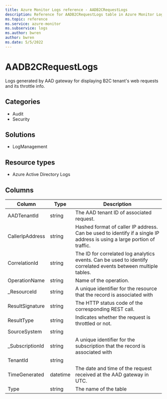 ```yaml
---
title: Azure Monitor Logs reference - AADB2CRequestLogs
description: Reference for AADB2CRequestLogs table in Azure Monitor Logs.
ms.topic: reference
ms.service: azure-monitor
ms.subservice: logs
ms.author: bwren
author: bwren
ms.date: 5/5/2022
---
```


# AADB2CRequestLogs

 Logs generated by AAD gateway for displaying B2C tenant's web requests and its throttle info.

## Categories

- Audit
- Security
## Solutions

- LogManagement
## Resource types

- Azure Active Directory Logs




## Columns

| Column | Type | Description |
| --- | --- | --- |
| AADTenantId | string | The AAD tenant ID of associated request. |
| CallerIpAddress | string | Hashed format of caller IP address. Can be used to identify if a single IP address is using a large portion of traffic. |
| CorrelationId | string | The ID for correlated log analytics events. Can be used to identify correlated events between multiple tables. |
| OperationName | string | Name of the operation. |
| _ResourceId | string | A unique identifier for the resource that the record is associated with |
| ResultSignature | string | The HTTP status code of the corresponding REST call. |
| ResultType | string | Indicates whether the request is throttled or not. |
| SourceSystem | string |  |
| _SubscriptionId | string | A unique identifier for the subscription that the record is associated with |
| TenantId | string |  |
| TimeGenerated | datetime | The date and time of the request received at the AAD gateway in UTC. |
| Type | string | The name of the table |
